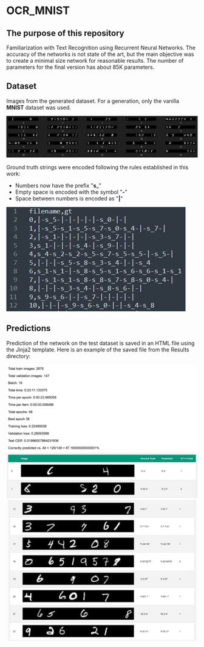 # OCR_MNIST


## The purpose of this repository

Familiarization with Text Recognition using Recurrent Neural Networks. The accuracy of the networks is not state of the art, but the main objective was to create a minimal size network for reasonable results. The number of parameters for the final version has about 85K parameters.

## Dataset

Images from the generated dataset. For a generation, only the vanilla **MNIST** dataset was used.

![Images_dataset](https://github.com/BioWar/OCR_MNIST/blob/main/images_readme/generated_images_dataset.png "Generated images")

Ground truth strings were encoded following the rules established in this work:
  - Numbers now have the prefix "**s_**"
  - Empty space is encoded with the symbol "**-**"
  - Space between numbers is encoded as "**|**"

![Transcription](https://github.com/BioWar/OCR_MNIST/blob/main/images_readme/encoded_strings.png "Transcription CSV file")

## Predictions

Prediction of the network on the test dataset is saved in an HTML file using the Jinja2 template. Here is an example of the saved file from the Results directory:

![Prediction_1](https://github.com/BioWar/OCR_MNIST/blob/main/images_readme/prediction_1.png "Prediction 1")
![Prediction_2](https://github.com/BioWar/OCR_MNIST/blob/main/images_readme/prediction_2.png "Prediction 2")
